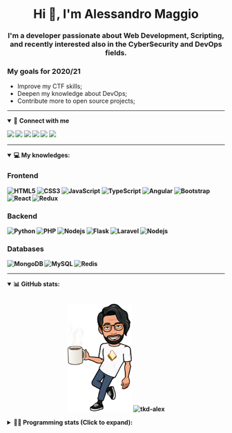 <h1 align="center">Hi 👋, I'm Alessandro Maggio</h1>
<h3 align="center">I'm a developer passionate about Web Development, Scripting, and recently interested also in the CyberSecurity and DevOps fields.</h3>

### My goals for 2020/21
- Improve my CTF skills;
- Deepen my knowledge about DevOps;
- Contribute more to open source projects;

____

<details open>
<summary>🤝 <b>Connect with me<b></summary>

<p align = "center">

[<img src="https://img.shields.io/badge/twitter-1DA1F2.svg?&style=for-the-badge&logo=twitter&logoColor=white" />](https://twitter.com/TkdAxel)
[<img src ="https://img.shields.io/badge/portfolio-web-%23.svg?&style=for-the-badge&logo=&logoColor=white%22">](https://alessandromaggio.it/)
[<img src ="https://img.shields.io/badge/Telegram-1ca0f1.svg?&style=for-the-badge&logo=Telegram&logoColor=white%22&link=https://t.me/TkdAlex">](https://t.me/TkdAlex/)
[<img src="https://img.shields.io/badge/gmail-c14438.svg?&style=for-the-badge&logo=Gmail&logoColor=white&link=mailto:alex.tkd.alex@gmail.com"/>](mailto:alex.tkd.alex@gmail.com)
[<img src="https://img.shields.io/badge/linkedin-0077B5.svg?&style=for-the-badge&logo=linkedin&logoColor=white" />](https://www.linkedin.com/in/aalessandromaggio/)
[<img src = "https://img.shields.io/badge/instagram-E4405F.svg?&style=for-the-badge&logo=instagram&logoColor=white">](https://www.instagram.com/tkd_alex/)
<!--- [![Visits Badge](https://badges.pufler.dev/visits/tkd-alex/tkd-alex?style=for-the-badge&color=blue)](https://github.com/tkd-alex/tkd-alex) -->

</p>

</details>

---

<details open>
<summary>💻 <b>My knowledges</b>: </summary>

### Frontend
![HTML5](https://img.shields.io/badge/-HTML5-E34F26.svg?style=for-the-badge&logo=html5&logoColor=ffffff)
![CSS3](https://img.shields.io/badge/-CSS3-1572B6.svg?style=for-the-badge&logo=css3)
![JavaScript](https://img.shields.io/badge/-JavaScript-282C34?style=for-the-badge&logo=javascript)
![TypeScript](https://img.shields.io/badge/-TypeScript-007ACC?style=for-the-badge&logo=typescript)
![Angular](https://img.shields.io/badge/-Angular-DD0031?style=for-the-badge&logo=angular)
![Bootstrap](https://img.shields.io/badge/-Bootstrap-563D7C.svg?style=for-the-badge&logo=bootstrap)
![React](https://img.shields.io/badge/-React-282C34.svg?style=for-the-badge&logo=react&logoColor=ffffff)
![Redux](https://img.shields.io/badge/-Redux-764ABC.svg?style=for-the-badge&logo=redux)

### Backend
![Python](https://img.shields.io/badge/-Python-3776AB.svg?style=for-the-badge&logo=Python&logoColor=ffffff)
![PHP](https://img.shields.io/badge/-PHP-777BB4.svg?style=for-the-badge&logo=PHP&logoColor=ffffff)
![Nodejs](https://img.shields.io/badge/-Bash-4EAA25.svg?style=for-the-badge&logo=gnu-bash&logoColor=ffffff)
![Flask](https://img.shields.io/badge/-Flask-282C34.svg?style=for-the-badge&logo=flask)
![Laravel](https://img.shields.io/badge/-Laravel-FF2D20.svg?style=for-the-badge&logo=laravel&logoColor=ffffff)
![Nodejs](https://img.shields.io/badge/-Nodejs-339933.svg?style=for-the-badge&logo=Node.js&logoColor=ffffff)

### Databases
![MongoDB](https://img.shields.io/badge/-MongoDB-47A248?style=for-the-badge&logo=mongodb&logoColor=ffffff)
![MySQL](https://img.shields.io/badge/-MySQL-4479A1?style=for-the-badge&logo=mysql&logoColor=ffffff)
![Redis](https://img.shields.io/badge/-Redis-DC382D?style=for-the-badge&logo=Redis&logoColor=ffffff)

</details>

---

<details open>
 <summary>📊 <b>GitHub stats</b>: </summary>

<br>

<p align = "center">
    <img src="https://raw.githubusercontent.com/Tkd-Alex/tkd-alex/master/images/321517cd-ff68-41a7-b0d1-e765680568a7-8b6448d9-c944-4146-b633-adbdd25cb471-v1.png" height="250" />
    <img src="https://github-readme-stats.vercel.app/api?username=tkd-alex&show_icons=true&count_private=true&hide_border=true&line_height=25" alt="tkd-alex">
</p>

</design>

<details>
 <summary>👨‍💻 <b>Programming stats (Click to expand)</b>: </summary>
 
<!--START_SECTION:waka-->
**I'm an Early 🐤** 

```text
🌞 Morning    337 commits    █████░░░░░░░░░░░░░░░░░░░░   22.39% 
🌆 Daytime    619 commits    ██████████░░░░░░░░░░░░░░░   41.13% 
🌃 Evening    515 commits    ████████░░░░░░░░░░░░░░░░░   34.22% 
🌙 Night      34 commits     ░░░░░░░░░░░░░░░░░░░░░░░░░   2.26%

```
📅 **I'm Most Productive on Wednesday** 

```text
Monday       225 commits    ███░░░░░░░░░░░░░░░░░░░░░░   14.95% 
Tuesday      231 commits    ███░░░░░░░░░░░░░░░░░░░░░░   15.35% 
Wednesday    293 commits    ████░░░░░░░░░░░░░░░░░░░░░   19.47% 
Thursday     250 commits    ████░░░░░░░░░░░░░░░░░░░░░   16.61% 
Friday       253 commits    ████░░░░░░░░░░░░░░░░░░░░░   16.81% 
Saturday     132 commits    ██░░░░░░░░░░░░░░░░░░░░░░░   8.77% 
Sunday       121 commits    ██░░░░░░░░░░░░░░░░░░░░░░░   8.04%

```


📊 **This Week I Spent My Time On** 

```text
⌚︎ Time Zone: Europe/Rome

💬 Programming Languages: 
Python                   9 hrs 27 mins       █████████░░░░░░░░░░░░░░░░   36.24% 
JavaScript               9 hrs 17 mins       █████████░░░░░░░░░░░░░░░░   35.56% 
Text                     3 hrs 16 mins       ███░░░░░░░░░░░░░░░░░░░░░░   12.55% 
HTML                     1 hr 45 mins        █░░░░░░░░░░░░░░░░░░░░░░░░   6.73% 
PHP                      1 hr 34 mins        █░░░░░░░░░░░░░░░░░░░░░░░░   6.04%

🔥 Editors: 
VS Code                  20 hrs 44 mins      ███████████████████░░░░░░   79.46% 
Sublime Text             5 hrs 21 mins       █████░░░░░░░░░░░░░░░░░░░░   20.54%

🐱‍💻 Projects: 
myStore                  10 hrs 32 mins      ██████████░░░░░░░░░░░░░░░   40.4% 
PandaScripts-Chrome-Exten7 hrs 26 mins       ███████░░░░░░░░░░░░░░░░░░   28.51% 
Unknown Project          3 hrs 39 mins       ███░░░░░░░░░░░░░░░░░░░░░░   14.01% 
secret-project-ytm       3 hrs 1 min         ███░░░░░░░░░░░░░░░░░░░░░░   11.6% 
awsuite                  1 hr 1 min          █░░░░░░░░░░░░░░░░░░░░░░░░   3.92%

💻 Operating System: 
Linux                    26 hrs 6 mins       █████████████████████████   100.0%

```

**I Mostly Code in Python** 

```text
Python                   31 repos            ██████████░░░░░░░░░░░░░░░   41.89% 
JavaScript               12 repos            ████░░░░░░░░░░░░░░░░░░░░░   16.22% 
PHP                      5 repos             █░░░░░░░░░░░░░░░░░░░░░░░░   6.76% 
CSS                      5 repos             █░░░░░░░░░░░░░░░░░░░░░░░░   6.76% 
HTML                     5 repos             █░░░░░░░░░░░░░░░░░░░░░░░░   6.76%

```



 Last Updated on 13/09/2021
<!--END_SECTION:waka-->

</details>
